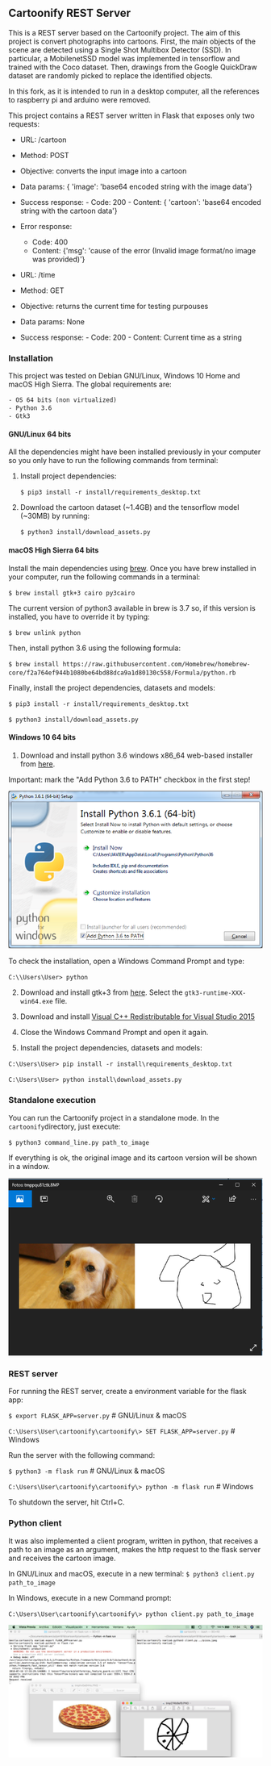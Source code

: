 ## Cartoonify REST Server

This is a REST server based on the Cartoonify project. The aim of this project is convert photographs into cartoons. First, the main objects of the scene are detected  using a Single Shot Multibox Detector (SSD).  In particular, a MobilenetSSD model was implemented in tensorflow and trained with the Coco dataset.  Then, drawings from the Google QuickDraw dataset are randomly picked to replace the identified objects.

In this fork, as it is intended to run in a desktop computer, all the references to raspberry pi and arduino were removed.


This project contains a REST server written in Flask that exposes only two requests:

- URL:    /cartoon
- Method: POST
- Objective: converts the input image into a cartoon
- Data params: { 'image': 'base64 encoded string with the image data'}
- Success response: 
	  - Code: 200
	  - Content: { 'cartoon': 'base64 encoded string with the cartoon data'}
- Error response:
	- Code: 400
	- Content: {'msg': 'cause of the error (Invalid image format/no image was provided)'}

- URL:    /time
- Method: GET
- Objective: returns the current time for testing purpouses
- Data params: None
- Success response: 
	  - Code: 200
	  - Content: Current time as a string




### Installation

This project was tested on Debian GNU/Linux, Windows 10 Home and macOS High Sierra. The global requirements are:
    
	- OS 64 bits (non virtualized)
    - Python 3.6
    - Gtk3

#### GNU/Linux 64 bits

All the dependencies might have been installed previously in your computer so you only have to run the following commands from terminal:
	 
1. Install project dependencies: 

	`$ pip3 install -r install/requirements_desktop.txt` 

2.  Download the cartoon dataset (~1.4GB) and the tensorflow model (~30MB) by running: 

	`$ python3 install/download_assets.py` 

#### macOS High Sierra 64 bits

Install the main dependencies using [brew](https://brew.sh/). Once you have brew installed in your computer, run the following commands in a terminal:

`$ brew install gtk+3 cairo py3cairo`

The current version of python3 available in brew is 3.7 so, if this version is installed, you have to override it by typing:

`$ brew unlink python`

Then, install python 3.6 using the following formula:

`$ brew install https://raw.githubusercontent.com/Homebrew/homebrew-core/f2a764ef944b1080be64bd88dca9a1d80130c558/Formula/python.rb`

Finally, install the project dependencies, datasets and models:

`$ pip3 install -r install/requirements_desktop.txt` 

`$ python3 install/download_assets.py` 

#### Windows 10 64 bits

1. Download and install python 3.6 windows x86_64 web-based installer from [here](https://www.python.org/downloads/release/python-366/).

Important: mark the "Add Python 3.6 to PATH" checkbox in the first step!

![Python 3.6 installation](img/install-python.png)

To check the installation, open a Windows Command Prompt and type:

`C:\\Users\User> python`


2. Download and install gtk+3 from [here](https://github.com/tschoonj/GTK-for-Windows-Runtime-Environment-Installer). Select the  `gtk3-runtime-XXX-win64.exe` file.

3. Download and install [Visual C++ Redistributable for Visual Studio 2015](https://www.microsoft.com/en-us/download/details.aspx?id=48145)

4. Close the Windows Command Prompt and open it again.

5. Install the project dependencies, datasets and models:

`C:\Users\User> pip install -r install\requirements_desktop.txt` 

`C:\Users\User> python install\download_assets.py`


### Standalone execution
You can run the Cartoonify project in a standalone mode. In the `cartoonify`directory, just execute:

`$ python3 command_line.py path_to_image `

If everything is ok, the original image and its cartoon version will be shown in a window.

![Output of the standalone program in Win10](img/standalone.png)


### REST server


For running the REST server, create a environment variable for the flask app:

`$ export FLASK_APP=server.py` # GNU/Linux & macOS

`C:\Users\User\cartoonify\cartoonify\> SET FLASK_APP=server.py` # Windows

Run the server with the following command:

`$ python3 -m flask run` # GNU/Linux & macOS

`C:\Users\User\cartoonify\cartoonify\> python -m flask run` # Windows

To shutdown the server, hit Ctrl+C.


### Python client

It was also implemented a client program, written in python, that receives a path to an image as an argument, makes the http request to the flask server and receives the cartoon image. 

In GNU/Linux and macOS, execute in a new terminal:
`$ python3 client.py path_to_image`

In Windows, execute in a new Command prompt:

`C:\Users\User\cartoonify\cartoonify\> python client.py path_to_image`


![Output of the client program in macOS](img/server-macOS.png)
